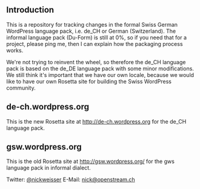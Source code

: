 Introduction
------------
This is a repository for tracking changes in the formal Swiss German WordPress language pack, i.e. de_CH or German (Switzerland). The informal language pack (Du-Form) is still at 0%, so if you need that for a project, please ping me, then I can explain how the packaging process works.

We're not trying to reinvent the wheel, so therefore the de_CH language pack is based on the de_DE language pack with some minor modifications. We still think it's important that we have our own locale, because we would like to have our own Rosetta site for building the Swiss WordPress community.

de-ch.wordpress.org
-------------------
This is the new Rosetta site at http://de-ch.wordpress.org for the de_CH language pack.

gsw.wordpress.org
-----------------
This is the old Rosetta site at http://gsw.wordpress.org/ for the gws language pack in informal dialect.

Twitter: <a href="https://twitter.com/nickweisser">@nickweisser</a>
E-Mail: nick@openstream.ch
